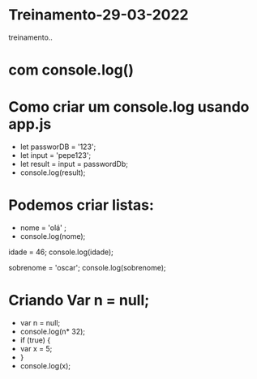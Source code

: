 # Treinamento-29-03-2022
 treinamento..
 # com console.log()
  # Como criar um console.log usando app.js 
  
  
  - let passworDB = '123';
  - let input = 'pepe123';
  - let result = input = passwordDb;
  - console.log(result);

# Podemos criar listas:

- nome = 'olá' ;
- console.log(nome);

idade = 46;
console.log(idade);

sobrenome = 'oscar';
console.log(sobrenome);

# Criando Var n = null;
- var n = null;
- console.log(n* 32);
- if (true) {
- var x = 5;
- }
- console.log(x);

  
  
  
  
  
  
  
  
  
  
  
  
  
  
  
  
  
  
  
  
  
  
  
  
  
  
  
  
  
  
  
  
  
  
  
